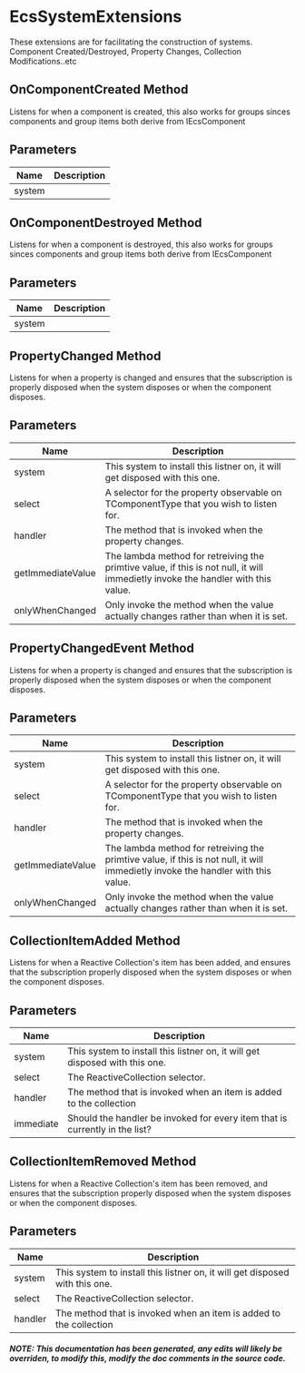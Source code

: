 # EcsSystemExtensions
These extensions are for facilitating the construction of systems. Component Created/Destroyed, Property Changes, Collection Modifications..etc


## OnComponentCreated Method
Listens for when a component is created, this also works for groups sinces components and group items both derive from IEcsComponent
## Parameters
|Name | Description|
|-----|------------|
|system||
## OnComponentDestroyed Method
Listens for when a component is destroyed, this also works for groups sinces components and group items both derive from IEcsComponent
## Parameters
|Name | Description|
|-----|------------|
|system||
## PropertyChanged Method
Listens for when a property is changed and ensures that the subscription is properly disposed when the system disposes or when the component disposes.
## Parameters
|Name | Description|
|-----|------------|
|system|This system to install this listner on, it will get disposed with this one.|
|select|A selector for the property observable on TComponentType that you wish to listen for.|
|handler|The method that is invoked when the property changes.|
|getImmediateValue|The lambda method for retreiving the primtive value, if this is not null, it will immedietly invoke the handler with this value.|
|onlyWhenChanged|Only invoke the method when the value actually changes rather than when it is set.|
## PropertyChangedEvent Method
Listens for when a property is changed and ensures that the subscription is properly disposed when the system disposes or when the component disposes.
## Parameters
|Name | Description|
|-----|------------|
|system|This system to install this listner on, it will get disposed with this one.|
|select|A selector for the property observable on TComponentType that you wish to listen for.|
|handler|The method that is invoked when the property changes.|
|getImmediateValue|The lambda method for retreiving the primtive value, if this is not null, it will immedietly invoke the handler with this value.|
|onlyWhenChanged|Only invoke the method when the value actually changes rather than when it is set.|
## CollectionItemAdded Method
Listens for when a Reactive Collection's item has been added, and ensures that the subscription properly disposed when the system disposes or when the component disposes.
## Parameters
|Name | Description|
|-----|------------|
|system|This system to install this listner on, it will get disposed with this one.|
|select|The ReactiveCollection selector.|
|handler|The method that is invoked when an item is added to the collection|
|immediate|Should the handler be invoked for every item that is currently in the list?|
## CollectionItemRemoved Method
Listens for when a Reactive Collection's item has been removed, and ensures that the subscription properly disposed when the system disposes or when the component disposes.
## Parameters
|Name | Description|
|-----|------------|
|system|This system to install this listner on, it will get disposed with this one.|
|select|The ReactiveCollection selector.|
|handler|The method that is invoked when an item is added to the collection|
##### NOTE: This documentation has been generated, any edits will likely be overriden, to modify this, modify the doc comments in the source code.
